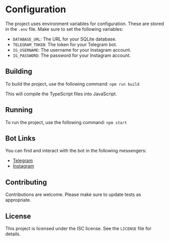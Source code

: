 # Configuration

The project uses environment variables for configuration. These are stored in the `.env` file. Make sure to set the following variables:

- `DATABASE_URL`: The URL for your SQLite database.
- `TELEGRAM_TOKEN`: The token for your Telegram bot.
- `IG_USERNAME`: The username for your Instagram account.
- `IG_PASSWORD`: The password for your Instagram account.

## Building

To build the project, use the following command: `npm run build`

This will compile the TypeScript files into JavaScript.

## Running

To run the project, use the following command: `npm start`

## Bot Links

You can find and interact with the bot in the following messengers:

- [Telegram](https://t.me/socialanonbot)
- [Instagram](https://www.instagram.com/socialanonbot?igsh=MWM3YWJvYjVzbHQyZg==)

## Contributing

Contributions are welcome. Please make sure to update tests as appropriate.

## License

This project is licensed under the ISC license. See the `LICENSE` file for details.